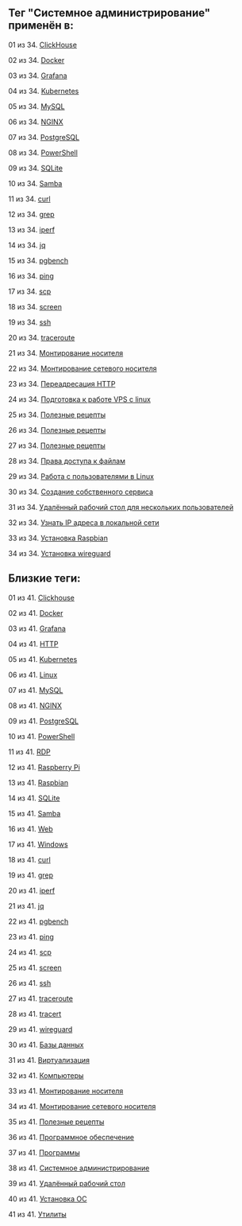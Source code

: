 ## Тег "Системное администрирование" применён в:

01 из 34. [ClickHouse](../Компьютеры%20и%20софт/Программы/Clickhouse.md)

02 из 34. [Docker](../Компьютеры%20и%20софт/Программы/Docker.md)

03 из 34. [Grafana](../Компьютеры%20и%20софт/Программы/Grafana.md)

04 из 34. [Kubernetes](../Компьютеры%20и%20софт/Программы/Kubernetes.md)

05 из 34. [MySQL](../Компьютеры%20и%20софт/Программы/MYSQL.md)

06 из 34. [NGINX](../Компьютеры%20и%20софт/Программы/Nginx.md)

07 из 34. [PostgreSQL](../Компьютеры%20и%20софт/Программы/PostgreSQL.md)

08 из 34. [PowerShell](../Компьютеры%20и%20софт/Программы/PowerShell.md)

09 из 34. [SQLite](../Компьютеры%20и%20софт/Программы/SQLite.md)

10 из 34. [Samba](../Компьютеры%20и%20софт/Linux/Samba.md)

11 из 34. [curl](../Компьютеры%20и%20софт/Утилиты/Curl.md)

12 из 34. [grep](../Компьютеры%20и%20софт/Утилиты/Grep.md)

13 из 34. [iperf](../Компьютеры%20и%20софт/Утилиты/Iperf.md)

14 из 34. [jq](../Компьютеры%20и%20софт/Утилиты/Jq.md)

15 из 34. [pgbench](../Компьютеры%20и%20софт/Программы/pgbench.md)

16 из 34. [ping](../Компьютеры%20и%20софт/Утилиты/Ping.md)

17 из 34. [scp](../Компьютеры%20и%20софт/Утилиты/SCP.md)

18 из 34. [screen](../Компьютеры%20и%20софт/Утилиты/Screen.md)

19 из 34. [ssh](../Компьютеры%20и%20софт/Утилиты/SSH.md)

20 из 34. [traceroute](../Компьютеры%20и%20софт/Утилиты/Traceroute.md)

21 из 34. [Монтирование носителя](../Компьютеры%20и%20софт/Linux/Монтирование%20носителя.md)

22 из 34. [Монтирование сетевого носителя](../Компьютеры%20и%20софт/Linux/Монтирование%20сетевого%20носителя.md)

23 из 34. [Переадресация HTTP](../Компьютеры%20и%20софт/Linux/Переадресация%20HTTP.md)

24 из 34. [Подготовка к работе VPS с linux](../Компьютеры%20и%20софт/Linux/Подготовка%20к%20работе%20VPS%20с%20linux.md)

25 из 34. [Полезные рецепты](../Компьютеры%20и%20софт/Linux/Полезные%20рецепты%20Linux.md)

26 из 34. [Полезные рецепты](../Компьютеры%20и%20софт/Raspberry%20Pi/Полезные%20рецепты%20Raspberry%20Pi.md)

27 из 34. [Полезные рецепты](../Компьютеры%20и%20софт/Windows/Полезные%20рецепты%20Windows.md)

28 из 34. [Права доступа к файлам](../Компьютеры%20и%20софт/Linux/Права%20доступа%20к%20файлам.md)

29 из 34. [Работа с пользователями в Linux](../Компьютеры%20и%20софт/Linux/Работа%20с%20пользователями.md)

30 из 34. [Создание собственного сервиса](../Компьютеры%20и%20софт/Linux/Создание%20собственного%20сервиса.md)

31 из 34. [Удалённый рабочий стол для нескольких пользователей](../Компьютеры%20и%20софт/Windows/Удалённый%20рабочий%20стол%20для%20нескольких%20пользователей.md)

32 из 34. [Узнать IP адреса в локальной сети](../Компьютеры%20и%20софт/Linux/Узнать%20IP%20адреса%20в%20локальной%20сети.md)

33 из 34. [Установка Raspbian](../Компьютеры%20и%20софт/Raspberry%20Pi/Установка%20Raspbian.md)

34 из 34. [Установка wireguard](../Компьютеры%20и%20софт/Linux/Установка%20wireguard.md)

## Близкие теги:

01 из 41. [Clickhouse](./clickhouse.md)

02 из 41. [Docker](./docker.md)

03 из 41. [Grafana](./grafana.md)

04 из 41. [HTTP](./http.md)

05 из 41. [Kubernetes](./kubernetes.md)

06 из 41. [Linux](./linux.md)

07 из 41. [MySQL](./mysql.md)

08 из 41. [NGINX](./nginx.md)

09 из 41. [PostgreSQL](./postgresql.md)

10 из 41. [PowerShell](./powershell.md)

11 из 41. [RDP](./rdp.md)

12 из 41. [Raspberry Pi](./raspberry%20pi.md)

13 из 41. [Raspbian](./raspbian.md)

14 из 41. [SQLite](./sqlite.md)

15 из 41. [Samba](./samba.md)

16 из 41. [Web](./web.md)

17 из 41. [Windows](./windows.md)

18 из 41. [curl](./curl.md)

19 из 41. [grep](./grep.md)

20 из 41. [iperf](./iperf.md)

21 из 41. [jq](./jq.md)

22 из 41. [pgbench](./pgbench.md)

23 из 41. [ping](./ping.md)

24 из 41. [scp](./scp.md)

25 из 41. [screen](./screen.md)

26 из 41. [ssh](./ssh.md)

27 из 41. [traceroute](./traceroute.md)

28 из 41. [tracert](./tracert.md)

29 из 41. [wireguard](./wireguard.md)

30 из 41. [Базы данных](./базы%20данных.md)

31 из 41. [Виртуализация](./виртуализация.md)

32 из 41. [Компьютеры](./компьютеры.md)

33 из 41. [Монтирование носителя](./монтирование%20носителя.md)

34 из 41. [Монтирование сетевого носителя](./монтирование%20сетевого%20носителя.md)

35 из 41. [Полезные рецепты](./полезные%20рецепты.md)

36 из 41. [Программное обеспечение](./программное%20обеспечение.md)

37 из 41. [Программы](./программы.md)

38 из 41. [Системное администрирование](./системное%20администрирование.md)

39 из 41. [Удалённый рабочий стол](./удалённый%20рабочий%20стол.md)

40 из 41. [Установка ОС](./установка%20ос.md)

41 из 41. [Утилиты](./утилиты.md)

